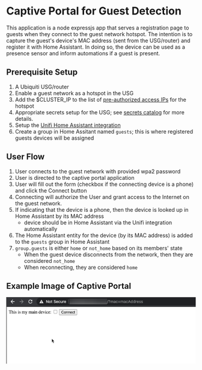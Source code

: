 # Captive Portal for Guest Detection

This application is a node expressjs app that serves a registration page to guests when they connect to the guest network hotspot. The intention is to capture the guest's device's MAC address (sent from the USG/router) and register it with Home Assistant. In doing so, the device can be used as a presence sensor and inform automations if a guest is present.

## Prerequisite Setup

1. A Ubiquiti USG/router
1. Enable a guest network as a hotspot in the USG
1. Add the $CLUSTER_IP to the list of [pre-authorized access IPs](https://help.ui.com/hc/en-us/articles/115000166827-UniFi-Guest-Network-Guest-Portal-and-Hotspot-System) for the hotspot
1. Appropriate secrets setup for the USG; see [secrets catalog](../../docs/secrets-catalog.md) for more details.
1. Setup the [Unifi Home Assistant integration](https://www.home-assistant.io/integrations/unifi/)
1. Create a group in Home Assitant named `guests`; this is where registered guests devices will be assigned

## User Flow

1. User connects to the guest network with provided wpa2 password
1. User is directed to the captive portal application
1. User will fill out the form (checkbox if the connecting device is a phone) and click the Connect button
1. Connecting will authorize the User and grant access to the Internet on the guest network.
1. If indicating that the device is a phone, then the device is looked up in Home Assistant by its MAC address
   - device should be in Home Assistant via the Unifi integration automatically
1. The Home Assistant entity for the device (by its MAC address) is added to the `guests` group in Home Assistant
1. `group.guests` is either `home` or `not_home` based on its members' state
   - When the guest device disconnects from the network, then they are considered `not_home`
   - When reconnecting, they are considered `home`

## Example Image of Captive Portal

![Captive Portal Web UI](./docs/captive-portal-web-ui.png)
